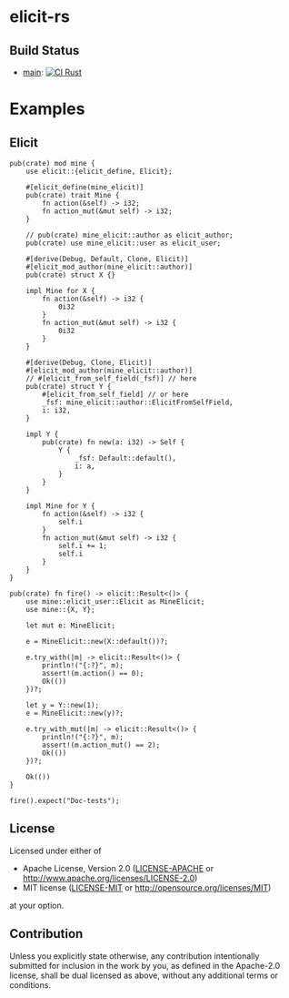 # elicit-rs

## Build Status

- [main](https://github.com/hanepjiv/elicit-rs/tree/main): [![CI Rust](https://github.com/hanepjiv/elicit-rs/actions/workflows/ci-rust.yml/badge.svg)](https://github.com/hanepjiv/elicit-rs/actions/workflows/ci-rust.yml)

# Examples

## Elicit

```
pub(crate) mod mine {
    use elicit::{elicit_define, Elicit};

    #[elicit_define(mine_elicit)]
    pub(crate) trait Mine {
        fn action(&self) -> i32;
        fn action_mut(&mut self) -> i32;
    }

    // pub(crate) mine_elicit::author as elicit_author;
    pub(crate) use mine_elicit::user as elicit_user;

    #[derive(Debug, Default, Clone, Elicit)]
    #[elicit_mod_author(mine_elicit::author)]
    pub(crate) struct X {}

    impl Mine for X {
        fn action(&self) -> i32 {
            0i32
        }
        fn action_mut(&mut self) -> i32 {
            0i32
        }
    }

    #[derive(Debug, Clone, Elicit)]
    #[elicit_mod_author(mine_elicit::author)]
    // #[elicit_from_self_field(_fsf)] // here
    pub(crate) struct Y {
        #[elicit_from_self_field] // or here
        _fsf: mine_elicit::author::ElicitFromSelfField,
        i: i32,
    }

    impl Y {
        pub(crate) fn new(a: i32) -> Self {
            Y {
                _fsf: Default::default(),
                i: a,
            }
        }
    }

    impl Mine for Y {
        fn action(&self) -> i32 {
            self.i
        }
        fn action_mut(&mut self) -> i32 {
            self.i += 1;
            self.i
        }
    }
}

pub(crate) fn fire() -> elicit::Result<()> {
    use mine::elicit_user::Elicit as MineElicit;
    use mine::{X, Y};

    let mut e: MineElicit;

    e = MineElicit::new(X::default())?;

    e.try_with(|m| -> elicit::Result<()> {
        println!("{:?}", m);
        assert!(m.action() == 0);
        Ok(())
    })?;

    let y = Y::new(1);
    e = MineElicit::new(y)?;

    e.try_with_mut(|m| -> elicit::Result<()> {
        println!("{:?}", m);
        assert!(m.action_mut() == 2);
        Ok(())
    })?;

    Ok(())
}

fire().expect("Doc-tests");
```

## License

Licensed under either of

 * Apache License, Version 2.0
   ([LICENSE-APACHE](LICENSE-APACHE) or <http://www.apache.org/licenses/LICENSE-2.0>)
 * MIT license
   ([LICENSE-MIT](LICENSE-MIT) or <http://opensource.org/licenses/MIT>)

at your option.

## Contribution

Unless you explicitly state otherwise, any contribution intentionally submitted
for inclusion in the work by you, as defined in the Apache-2.0 license, shall be
dual licensed as above, without any additional terms or conditions.
